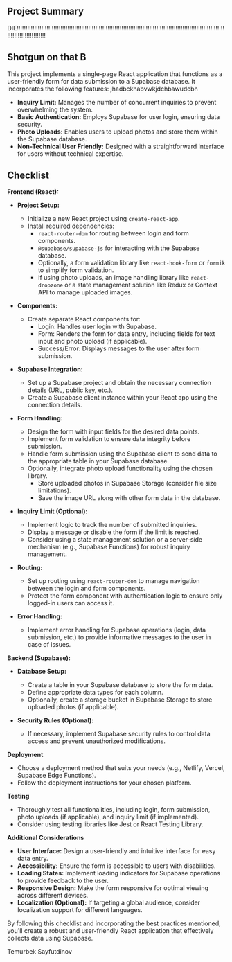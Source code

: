 ## Project Summary


DIE!!!!!!!!!!!!!!!!!!!!!!!!!!!!!!!!!!!!!!!!!!!!!!!!!!!!!!!!!!!!!!!!!!!!!!!!!!!!!!!!!!!!!!!!!!!!!!!!!!!!!!!!!!!!!!!!!!!!!!!!!!!!!!!!!!!!!!!!!!!!!

## Shotgun on that B

This project implements a single-page React application that functions as a user-friendly form for data submission to a Supabase database. It incorporates the following features:
jhadbckhabvwkjdchbawudcbh
- **Inquiry Limit:** Manages the number of concurrent inquiries to prevent overwhelming the system.
- **Basic Authentication:** Employs Supabase for user login, ensuring data security.
- **Photo Uploads:** Enables users to upload photos and store them within the Supabase database.
- **Non-Technical User Friendly:** Designed with a straightforward interface for users without technical expertise.

## Checklist

**Frontend (React):**

- **Project Setup:**
    - Initialize a new React project using `create-react-app`.
    - Install required dependencies:
        - `react-router-dom` for routing between login and form components.
        - `@supabase/supabase-js` for interacting with the Supabase database.
        - Optionally, a form validation library like `react-hook-form` or `formik` to simplify form validation.
        - If using photo uploads, an image handling library like `react-dropzone` or a state management solution like Redux or Context API to manage uploaded images.

- **Components:**
    - Create separate React components for:
        - Login: Handles user login with Supabase.
        - Form: Renders the form for data entry, including fields for text input and photo upload (if applicable).
        - Success/Error: Displays messages to the user after form submission.

- **Supabase Integration:**
    - Set up a Supabase project and obtain the necessary connection details (URL, public key, etc.).
    - Create a Supabase client instance within your React app using the connection details.

- **Form Handling:**
    - Design the form with input fields for the desired data points.
    - Implement form validation to ensure data integrity before submission.
    - Handle form submission using the Supabase client to send data to the appropriate table in your Supabase database.
    - Optionally, integrate photo upload functionality using the chosen library.
        - Store uploaded photos in Supabase Storage (consider file size limitations).
        - Save the image URL along with other form data in the database.

- **Inquiry Limit (Optional):**
    - Implement logic to track the number of submitted inquiries.
    - Display a message or disable the form if the limit is reached.
    - Consider using a state management solution or a server-side mechanism (e.g., Supabase Functions) for robust inquiry management.

- **Routing:**
    - Set up routing using `react-router-dom` to manage navigation between the login and form components.
    - Protect the form component with authentication logic to ensure only logged-in users can access it.

- **Error Handling:**
    - Implement error handling for Supabase operations (login, data submission, etc.) to provide informative messages to the user in case of issues.

**Backend (Supabase):**

- **Database Setup:**
    - Create a table in your Supabase database to store the form data.
    - Define appropriate data types for each column.
    - Optionally, create a storage bucket in Supabase Storage to store uploaded photos (if applicable).

- **Security Rules (Optional):**
    - If necessary, implement Supabase security rules to control data access and prevent unauthorized modifications.

**Deployment**

- Choose a deployment method that suits your needs (e.g., Netlify, Vercel, Supabase Edge Functions).
- Follow the deployment instructions for your chosen platform.

**Testing**

- Thoroughly test all functionalities, including login, form submission, photo uploads (if applicable), and inquiry limit (if implemented).
- Consider using testing libraries like Jest or React Testing Library.

**Additional Considerations**

- **User Interface:** Design a user-friendly and intuitive interface for easy data entry.
- **Accessibility:** Ensure the form is accessible to users with disabilities.
- **Loading States:** Implement loading indicators for Supabase operations to provide feedback to the user.
- **Responsive Design:** Make the form responsive for optimal viewing across different devices.
- **Localization (Optional):** If targeting a global audience, consider localization support for different languages.

By following this checklist and incorporating the best practices mentioned, you'll create a robust and user-friendly React application that effectively collects data using Supabase.

Temurbek Sayfutdinov